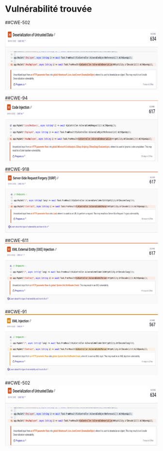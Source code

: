 #  Vulnérabilité trouvée

##CWE-502

<img src="./img/cwe-502.png" alt="test" widh="200px" height="200px">


##CWE-94
<img src="./img/cwe-94.png" alt="test" widh="200px" height="200px">

##CWE-918
<img src="./img/cwe-918.png" alt="test" widh="200px" height="200px">

##CWE-611
<img src="./img/cwe-611.png" alt="test" widh="200px" height="200px">

##CWE-91
<img src="./img/cwe-91.png" alt="test" widh="200px" height="200px">

##CWE-502
<img src="./img/cwe-502.png" alt="test" widh="200px" height="200px">










